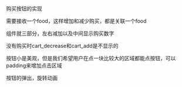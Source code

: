 购买按钮的实现

需要接收一个food，这样增加和减少购买，都是关联一个food

组件就三部分，左右减加以及中间显示购买数字

没有购买时cart_decrease和cart_add是不显示的

按钮小是美观，但是我们希望用户在点一块比较大的区域都能点按钮，可以padding来增加点击区域

按钮的弹出，旋转动画


